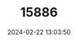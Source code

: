 ---
title: "15886"
category: "Palaemonetes cummingi"
draft: false
date: 2024-02-22 13:03:50
languages:
  English: ["Squirrel Chimney Cave Shrimp", "Florida Cave Shrimp"]
---